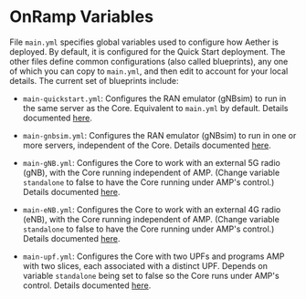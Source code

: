 # OnRamp Variables

File `main.yml` specifies global variables used to configure how Aether is deployed.
By default, it is configured for the Quick Start deployment. The other files define
common configurations (also called blueprints), any one of which you can copy to
`main.yml`, and then edit to account for your local details. The current set of
blueprints include:

* `main-quickstart.yml`: Configures the RAN emulator (gNBsim) to run in the same
   server as the Core. Equivalent to `main.yml` by default. Details documented
   [here](https://docs.aetherproject.org/master/onramp/start.html).

* `main-gnbsim.yml`: Configures the RAN emulator (gNBsim) to run in one or more
   servers, independent of the Core. Details documented
   [here](https://docs.aetherproject.org/master/onramp/gnbsim.html).

* `main-gNB.yml`: Configures the Core to work with an external 5G radio (gNB), with 
   the Core running independent of AMP. (Change variable `standalone` to false to have
   the Core running under AMP's control.) Details documented
   [here](https://docs.aetherproject.org/master/onramp/gnb.html).

* `main-eNB.yml`: Configures the Core to work with an external 4G radio (eNB), with 
   the Core running independent of AMP. (Change variable `standalone` to false to have 
   the Core running under AMP's control.) Details documented
   [here](https://docs.aetherproject.org/master/onramp/gnb.html#support-for-enbs).

* `main-upf.yml`: Configures the Core with two UPFs and programs AMP
   with two slices, each associated with a distinct UPF. Depends on variable
   `standalone` being set to false so the Core runs under AMP's control.
   Details documented
   [here](https://docs.aetherproject.org/master/onramp/blueprints.html#multiple-upfs).
